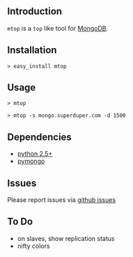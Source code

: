 Introduction
------------

`mtop` is a `top` like tool for [MongoDB](http://www.mongodb.org/).


Installation
------------

    > easy_install mtop

Usage
-----

    > mtop

    > mtop -s mongo.superduper.com -d 1500


Dependencies
------------

* [python 2.5+](http://python.org/)
* [pymongo](http://api.mongodb.org/python/)


Issues
------
Please report issues via [github issues](https://github.com/beaufour/mtop/issues)


To Do
-----

* on slaves, show replication status
* nifty colors
